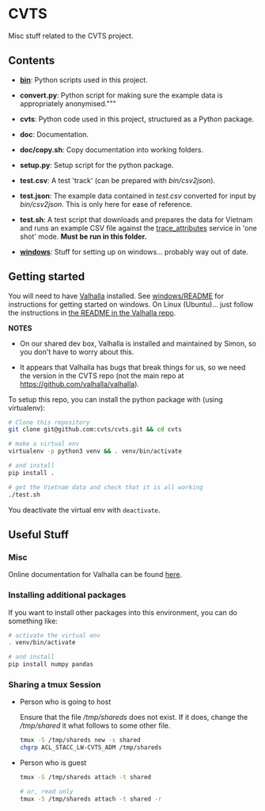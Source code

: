 # CVTS

Misc stuff related to the CVTS project.



## Contents

- **[bin](./bin/README.md)**: Python scripts used in this project.

- **convert.py**: Python script for making sure the example data is
  appropriately anonymised."""

- **cvts**: Python code used in this project, structured as a Python package.

- **doc**: Documentation.

- **doc/copy.sh**: Copy documentation into working folders.

- **setup.py**: Setup script for the python package.

- **test.csv**: A test 'track' (can be prepared with *bin/csv2json*).

- **test.json**: The example data contained in *test.csv* converted for input by
  *bin/csv2json*. This is only here for ease of reference.

- **test.sh**: A test script that downloads and prepares the data for Vietnam
  and runs an example CSV file against the
  [trace_attributes](https://valhalla.readthedocs.io/en/latest/api/map-matching/api-reference/#outputs-of-trace_attributes)
  service in 'one shot' mode. **Must be run in this folder.**

- **[windows](./windows/README.md)**: Stuff for setting up on windows...
  probably way out of date.



## Getting started

You will need to have [Valhalla](https://github.com/CVTS/valhalla) installed.
See [windows/README](./windows/README.md) for instructions for getting started
on windows. On Linux (Ubuntu)... just follow the instructions in [the README in
the Valhalla repo](https://github.com/CVTS/valhalla).

**NOTES**

- On our shared dev box, Valhalla is installed and maintained by Simon, so you
  don't have to worry about this.

- It appears that Valhalla has bugs that break things for us, so we need the
  version in the CVTS repo (not the main repo at
  https://github.com/valhalla/valhalla).

To setup this repo, you can install the python package with (using virtualenv):

```bash
# Clone this repository
git clone git@github.com:cvts/cvts.git && cd cvts

# make a virtual env
virtualenv -p python3 venv && . venv/bin/activate

# and install
pip install .

# get the Vietnam data and check that it is all working
./test.sh
```

You deactivate the virtual env with `deactivate`.



## Useful Stuff

### Misc

Online documentation for Valhalla can be found
[here](https://valhalla.readthedocs.io/en/latest/).


### Installing additional packages

If you want to install other packages into this environment, you can do
something like:

```bash
# activate the virtual env
. venv/bin/activate

# and install
pip install numpy pandas
```


### Sharing a tmux Session

- Person who is going to host

  Ensure that the file */tmp/shareds* does not exist. If it does, change the
*/tmp/shared* it what follows to some other file.

    ```bash
    tmux -S /tmp/shareds new -s shared
    chgrp ACL_STACC_LW-CVTS_ADM /tmp/shareds
    ```

- Person who is guest

    ```bash
    tmux -S /tmp/shareds attach -t shared

    # or, read only
    tmux -S /tmp/shareds attach -t shared -r
    ```

